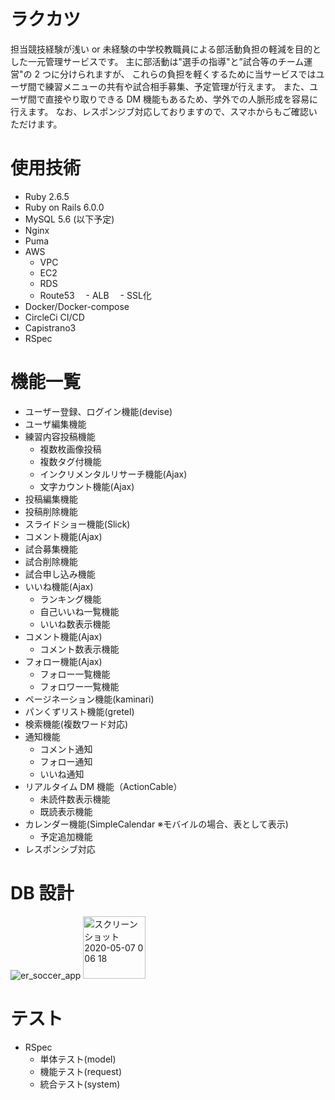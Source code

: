 # ラクカツ

担当競技経験が浅い or 未経験の中学校教職員による部活動負担の軽減を目的とした一元管理サービスです。
主に部活動は"選手の指導"と”試合等のチーム運営"の 2 つに分けられますが、
これらの負担を軽くするために当サービスではユーザ間で練習メニューの共有や試合相手募集、予定管理が行えます。
また、ユーザ間で直接やり取りできる DM 機能もあるため、学外での人脈形成を容易に行えます。
なお、レスポンジブ対応しておりますので、スマホからもご確認いただけます。

# 使用技術

- Ruby 2.6.5
- Ruby on Rails 6.0.0
- MySQL 5.6
  (以下予定)
- Nginx
- Puma
- AWS
  - VPC
  - EC2
  - RDS
  - Route53
　- ALB
　- SSL化
- Docker/Docker-compose
- CircleCi CI/CD
- Capistrano3
- RSpec

# 機能一覧

- ユーザー登録、ログイン機能(devise)
- ユーザ編集機能
- 練習内容投稿機能
  - 複数枚画像投稿
  - 複数タグ付機能
  - インクリメンタルリサーチ機能(Ajax)
  - 文字カウント機能(Ajax)
- 投稿編集機能
- 投稿削除機能
- スライドショー機能(Slick)
- コメント機能(Ajax)
- 試合募集機能
- 試合削除機能
- 試合申し込み機能
- いいね機能(Ajax)
  - ランキング機能
  - 自己いいね一覧機能
  - いいね数表示機能
- コメント機能(Ajax)
  - コメント数表示機能
- フォロー機能(Ajax)
  - フォロー一覧機能
  - フォロワー一覧機能
- ページネーション機能(kaminari)
- パンくずリスト機能(gretel)
- 検索機能(複数ワード対応)
- 通知機能
  - コメント通知
  - フォロー通知
  - いいね通知
- リアルタイム DM 機能（ActionCable）
  - 未読件数表示機能
  - 既読表示機能
- カレンダー機能(SimpleCalendar ※モバイルの場合、表として表示)
  - 予定追加機能
- レスポンシブ対応

# DB 設計

![er_soccer_app](https://user-images.githubusercontent.com/81346474/117126305-8bcc6680-add5-11eb-8d7e-52ce81d2ab46.png)
<img width="100" alt="スクリーンショット 2020-05-07 0 06 18" src="https://user-images.githubusercontent.com/81346474/117126305-8bcc6680-add5-11eb-8d7e-52ce81d2ab46.png">

# テスト

- RSpec
  - 単体テスト(model)
  - 機能テスト(request)
  - 統合テスト(system)
